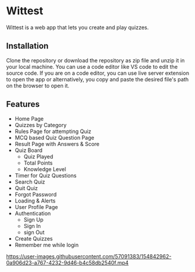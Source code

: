 # Wittest

Wittest is a web app that lets you create and play quizzes.

## Installation

Clone the repository or download the repository as zip file and unzip it in your local machine. You can use a code editor like VS code to edit the source code. If you are on a code editor, you can use live server extension to open the app or alternatively, you copy and paste the desired file's path on the browser to open it.

## Features

 - Home Page
 - Quizzes by Category
 - Rules Page for attempting Quiz
 - MCQ based Quiz Question Page
 - Result Page with Answers & Score 
 - Quiz Board
    - Quiz Played
    - Total Points
    - Knowledge Level
 - Timer for Quiz Questions
 - Search Quiz
 - Quit Quiz
 - Forgot Password
 - Loading & Alerts
 - User Profile Page
 - Authentication
    - Sign Up
    - Sign In
    - sign Out
 - Create Quizzes
 - Remember me while login

https://user-images.githubusercontent.com/57091383/154842962-0a906d23-a767-4232-9d46-b4c58db2540f.mp4
